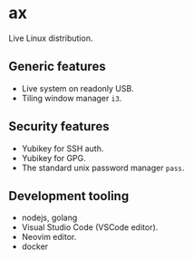 # ax

Live Linux distribution.

## Generic features

* Live system on readonly USB.
* Tiling window manager `i3`.

## Security features

* Yubikey for SSH auth.
* Yubikey for GPG.
* The standard unix password manager `pass`.

## Development tooling

* nodejs, golang
* Visual Studio Code (VSCode editor).
* Neovim editor.
* docker

